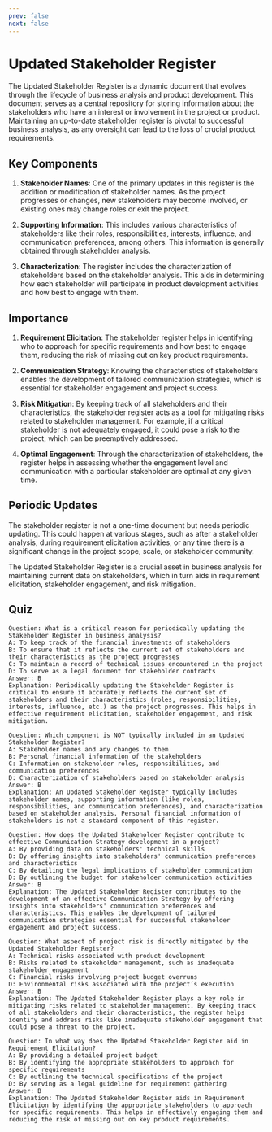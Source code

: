 ```yaml
---
prev: false
next: false
---
```


# Updated Stakeholder Register

The Updated Stakeholder Register is a dynamic document that evolves through the lifecycle of business analysis and product development. This document serves as a central repository for storing information about the stakeholders who have an interest or involvement in the project or product. Maintaining an up-to-date stakeholder register is pivotal to successful business analysis, as any oversight can lead to the loss of crucial product requirements.

## Key Components

1. **Stakeholder Names**: One of the primary updates in this register is the addition or modification of stakeholder names. As the project progresses or changes, new stakeholders may become involved, or existing ones may change roles or exit the project.

2. **Supporting Information**: This includes various characteristics of stakeholders like their roles, responsibilities, interests, influence, and communication preferences, among others. This information is generally obtained through stakeholder analysis.

3. **Characterization**: The register includes the characterization of stakeholders based on the stakeholder analysis. This aids in determining how each stakeholder will participate in product development activities and how best to engage with them.

## Importance

1. **Requirement Elicitation**: The stakeholder register helps in identifying who to approach for specific requirements and how best to engage them, reducing the risk of missing out on key product requirements.

2. **Communication Strategy**: Knowing the characteristics of stakeholders enables the development of tailored communication strategies, which is essential for stakeholder engagement and project success.

3. **Risk Mitigation**: By keeping track of all stakeholders and their characteristics, the stakeholder register acts as a tool for mitigating risks related to stakeholder management. For example, if a critical stakeholder is not adequately engaged, it could pose a risk to the project, which can be preemptively addressed.

4. **Optimal Engagement**: Through the characterization of stakeholders, the register helps in assessing whether the engagement level and communication with a particular stakeholder are optimal at any given time.

## Periodic Updates

The stakeholder register is not a one-time document but needs periodic updating. This could happen at various stages, such as after a stakeholder analysis, during requirement elicitation activities, or any time there is a significant change in the project scope, scale, or stakeholder community.

The Updated Stakeholder Register is a crucial asset in business analysis for maintaining current data on stakeholders, which in turn aids in requirement elicitation, stakeholder engagement, and risk mitigation.

## Quiz

```quiz
Question: What is a critical reason for periodically updating the Stakeholder Register in business analysis?
A: To keep track of the financial investments of stakeholders
B: To ensure that it reflects the current set of stakeholders and their characteristics as the project progresses
C: To maintain a record of technical issues encountered in the project
D: To serve as a legal document for stakeholder contracts
Answer: B
Explanation: Periodically updating the Stakeholder Register is critical to ensure it accurately reflects the current set of stakeholders and their characteristics (roles, responsibilities, interests, influence, etc.) as the project progresses. This helps in effective requirement elicitation, stakeholder engagement, and risk mitigation.

Question: Which component is NOT typically included in an Updated Stakeholder Register?
A: Stakeholder names and any changes to them
B: Personal financial information of the stakeholders
C: Information on stakeholder roles, responsibilities, and communication preferences
D: Characterization of stakeholders based on stakeholder analysis
Answer: B
Explanation: An Updated Stakeholder Register typically includes stakeholder names, supporting information (like roles, responsibilities, and communication preferences), and characterization based on stakeholder analysis. Personal financial information of stakeholders is not a standard component of this register.

Question: How does the Updated Stakeholder Register contribute to effective Communication Strategy development in a project?
A: By providing data on stakeholders' technical skills
B: By offering insights into stakeholders' communication preferences and characteristics
C: By detailing the legal implications of stakeholder communication
D: By outlining the budget for stakeholder communication activities
Answer: B
Explanation: The Updated Stakeholder Register contributes to the development of an effective Communication Strategy by offering insights into stakeholders' communication preferences and characteristics. This enables the development of tailored communication strategies essential for successful stakeholder engagement and project success.

Question: What aspect of project risk is directly mitigated by the Updated Stakeholder Register?
A: Technical risks associated with product development
B: Risks related to stakeholder management, such as inadequate stakeholder engagement
C: Financial risks involving project budget overruns
D: Environmental risks associated with the project’s execution
Answer: B
Explanation: The Updated Stakeholder Register plays a key role in mitigating risks related to stakeholder management. By keeping track of all stakeholders and their characteristics, the register helps identify and address risks like inadequate stakeholder engagement that could pose a threat to the project.

Question: In what way does the Updated Stakeholder Register aid in Requirement Elicitation?
A: By providing a detailed project budget
B: By identifying the appropriate stakeholders to approach for specific requirements
C: By outlining the technical specifications of the project
D: By serving as a legal guideline for requirement gathering
Answer: B
Explanation: The Updated Stakeholder Register aids in Requirement Elicitation by identifying the appropriate stakeholders to approach for specific requirements. This helps in effectively engaging them and reducing the risk of missing out on key product requirements.
```
